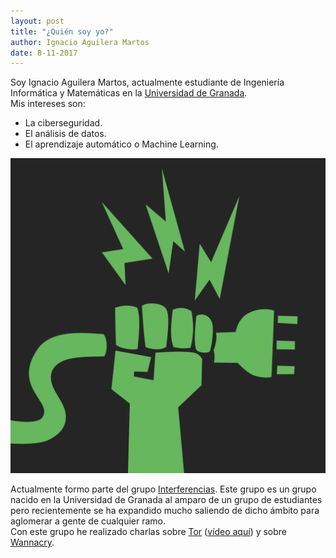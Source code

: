 ```yaml
---
layout: post
title: "¿Quién soy yo?"
author: Ignacio Aguilera Martos
date: 8-11-2017
---
```


Soy Ignacio Aguilera Martos, actualmente estudiante de Ingeniería Informática y Matemáticas en la [Universidad de Granada](www.ugr.es).  
Mis intereses son:
- La ciberseguridad.
- El análisis de datos.
- El aprendizaje automático o Machine Learning.

![Interferencias](https://github.com/Interferencias/imagenes/blob/master/logo/matricial/logo_interferencias_1080p.png)

Actualmente formo parte del grupo [Interferencias](interferencias.github.io). Este grupo es un grupo nacido en la Universidad de Granada al amparo de un grupo de estudiantes pero recientemente se ha expandido mucho saliendo de dicho ámbito para aglomerar a gente de cualquier ramo.  
Con este grupo he realizado charlas sobre [Tor](https://www.github.com/nacheteam/Charla-sobre-Tor) ([vídeo aquí](https://vimeo.com/214392014)) y sobre [Wannacry](https://www.github.com/charla-ransomware).
